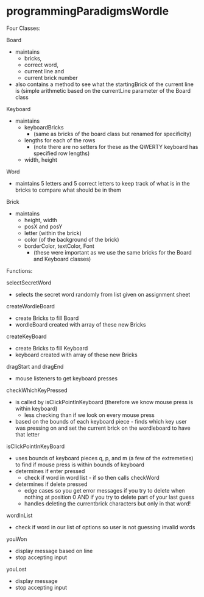 # programmingParadigmsWordle

Four Classes:

Board 
- maintains 
    - bricks, 
    - correct word, 
    - current line and 
    - current brick number
- also contains a method to see what the startingBrick of the current line is (simple arithmetic based on the currentLine parameter of the Board class

Keyboard
- maintains 
    - keyboardBricks 
        - (same as bricks of the board class but renamed for specificity)
    - lengths for each of the rows
        - (note there are no setters for these as the QWERTY keyboard has specified row lengths)
    - width, height
    
 Word
 - maintains 5 letters and 5 correct letters to keep track of what is in the bricks to compare what should be in them
 
 Brick 
 - maintains
    - height, width
    - posX and posY
    - letter (within the brick)
    - color (of the background of the brick)
    - borderColor, textColor, Font 
        - (these were important as we use the same bricks for the Board and Keyboard classes)



Functions:

selectSecretWord
-  selects the secret word randomly from list given on assignment sheet

createWordleBoard
- create Bricks to fill Board
- wordleBoard created with array of these new Bricks

createKeyBoard
- create Bricks to fill Keyboard
- keyboard created with array of these new Bricks
        
dragStart and dragEnd 
- mouse listeners to get keyboard presses

checkWhichKeyPressed
- is called by isClickPointInKeyboard (therefore we know mouse press is within keyboard) 
    - less checking than if we look on every mouse press
- based on the bounds of each keyboard piece - finds which key user was pressing on and set the current brick on the wordleboard to have that letter
 
isClickPointInKeyBoard
- uses bounds of keyboard pieces q, p, and m (a few of the extremeties) to find if mouse press is within bounds of keyboard
- determines if enter pressed
    - check if word in word list - if so then calls checkWord
- determines if delete pressed 
    - edge cases so you get error messages if you try to delete when nothing at position 0 AND if you try to delete part of your last guess
    - handles deleting the currentbrick characters but only in that word!

wordInList
- check if word in our list of options so user is not guessing invalid words

youWon
- display message based on line 
- stop accepting input

youLost
- display message
- stop accepting input


